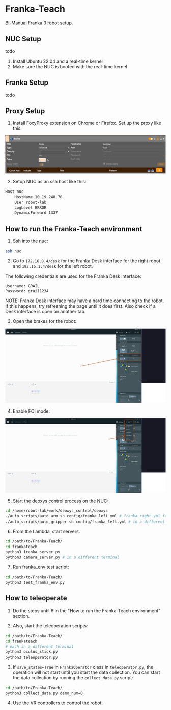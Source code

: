 # Franka-Teach

Bi-Manual Franka 3 robot setup.


## NUC Setup

todo

1. Install Ubuntu 22.04 and a real-time kernel
2. Make sure the NUC is booted with the real-time kernel


## Franka Setup

todo


## Proxy Setup

1. Install FoxyProxy extension on Chrome or Firefox. Set up the proxy like this:

![Foxy Proxy](./imgs/foxy_proxy.png)

2. Setup NUC as an ssh host like this:

```bash
Host nuc
    HostName 10.19.248.70
    User robot-lab
    LogLevel ERROR
    DynamicForward 1337
```


## How to run the Franka-Teach environment

1. Ssh into the nuc:

```bash
ssh nuc
```

2. Go to `172.16.0.4/desk` for the Franka Desk interface for the right robot and `192.16.1.4/desk` for the left robot.

The following credentials are used for the Franka Desk interface:

```
Username: GRAIL
Password: grail1234
```
NOTE: Franka Desk interface may have a hard time connecting to the robot. If this happens, try refreshing the page until it does first. Also check if a Desk interface is open on another tab.

3. Open the brakes for the robot:

![open_brakes](./imgs/unlock_joints.png)

4. Enable FCI mode:

![fci](./imgs/fci.png)

5. Start the deoxys control process on the NUC:

```bash
cd /home/robot-lab/work/deoxys_control/deoxys
./auto_scripts/auto_arm.sh config/franka_left.yml # franka_right.yml for the right robot
./auto_scripts/auto_gripper.sh config/franka_left.yml # in a different terminal, if you want to use the gripper
```

6. From the Lambda, start servers:

```bash
cd /path/to/Franka-Teach/
cd frankateach
python3 franka_server.py
python3 camera_server.py # in a different terminal
```

7. Run franka_env test script:

```bash
cd /path/to/Franka-Teach/
python3 test_franka_env.py
```

## How to teleoperate

1. Do the steps until 6 in the "How to run the Franka-Teach environment" section.


2. Also, start the teleoperation scripts:

```bash
cd /path/to/Franka-Teach/
cd frankateach
# each in a different terminal
python3 oculus_stick.py
python3 teleoperator.py
```

3. If `save_states=True` in `FrankaOperator` class in `teleoperator.py`, the operation will not start until you start the data collection.
You can start the data collection by running the `collect_data.py` script:

```bash
cd /path/to/Franka-Teach/
python3 collect_data.py demo_num=0
```

4. Use the VR controllers to control the robot.
